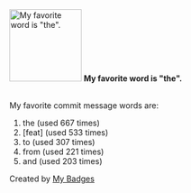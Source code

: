 <img src="https://my-badges.github.io/my-badges/favorite-word.png" alt="My favorite word is &quot;the&quot;." title="My favorite word is &quot;the&quot;." width="128">
<strong>My favorite word is &quot;the&quot;.</strong>
<br><br>

My favorite commit message words are:

1. the (used 667 times)
2. [feat] (used 533 times)
3. to (used 307 times)
4. from (used 221 times)
5. and (used 203 times)


Created by <a href="https://github.com/my-badges/my-badges">My Badges</a>